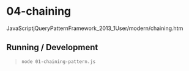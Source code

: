 04-chaining
============

JavaScriptjQueryPatternFramework_2013_1User/modern/chaining.htm

## Running / Development

> `node 01-chaining-pattern.js`
